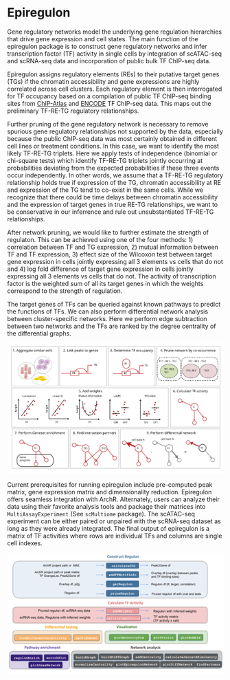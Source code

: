 # Epiregulon

Gene regulatory networks model the underlying gene regulation hierarchies that drive gene expression and cell states. The main function of the epiregulon package is to construct gene regulatory networks and infer transcription factor (TF) activity in single cells by integration of scATAC-seq and scRNA-seq data and incorporation of public bulk TF ChIP-seq data.

Epiregulon assigns regulatory elements (REs) to their putative target genes (TGs) if the chromatin accessibility and gene expressions are highly correlated across cell clusters. Each regulatory element is then interrogated for TF occupancy based on a compilation of public TF ChIP-seq binding sites from [ChIP-Atlas](https://chip-atlas.org/) and [ENCODE](https://www.encodeproject.org/) TF ChIP-seq data. This maps out the preliminary TF-RE-TG regulatory relationships.

Further pruning of the gene regulatory network is necessary to remove spurious gene regulatory relationships not supported by the data, especially because the public ChIP-seq data was most certainly obtained in different cell lines or treatment conditions. In this case, we want to identify the most likely TF-RE-TG triplets. Here we apply tests of independence (binomial or chi-square tests) which identify TF-RE-TG triplets jointly occurring at probabilities deviating from the expected probabilities if these three events occur independently. In other words, we assume that a TF-RE-TG regulatory relationship holds true if expression of the TG, chromatin accessibility at RE and expression of the TG tend to co-exist in the same cells. While we recognize that there could be time delays between chromatin accessibility and the expression of target genes in true RE-TG relationships, we want to be conservative in our inferrence and rule out unsubstantiated TF-RE-TG relationships.

After network pruning, we would like to further estimate the strength of regulaton. This can be achieved using one of the four methods: 1) correlation between TF and TG expression, 2) mutual information between TF and TF expression, 3) effect size of the Wilcoxon test between target gene expression in cells jointly expressing all 3 elements vs cells that do not and 4) log fold difference of target gene expression in cells jointly expressing all 3 elements vs cells that do not. The activity of transcription factor is the weighted sum of all its target genes in which the weights correspond to the strength of regulation.
 
The target genes of TFs can be queried against known pathways to predict the functions of TFs. We can also perform differential network analysis between cluster-specific networks. Here we perform edge subtraction between two networks and the TFs are ranked by the degree centrality of the differential graphs. 


![plot](man/figures/epiregulon_schematics.svg)   

Current prerequisites for running epiregulon include pre-computed peak matrix,  gene expression matrix and dimensionality reduction. Epiregulon offers seamless integration with ArchR. Alternately, users can analyze their data using their favorite analysis tools and package their matrices into `MultiAssayExperiment` (See `scMultiome` package). The scATAC-seq experiment can be either paired or unpaired with the scRNA-seq dataset as long as they were already integrated. The final output of epiregulon is a matrix of TF activities where rows are individual TFs and columns are single cell indexes.

![plot](man/figures/epiregulon_functions.svg)

